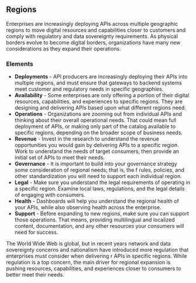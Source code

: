 ## Regions 
Enterprises are increasingly deploying APIs across multiple geographic regions to move digital resources and capabilities closer to customers and comply with regulatory and data sovereignty requirements. As physical borders evolve to become digital borders, organizations have many new considerations as they expand their operations.
 

### Elements 
 

- **Deployments** - API producers are increasingly deploying their APIs into multiple regions, and must ensure that gateways to backend systems meet customer and regulatory needs in specific geographies. 
- **Availability** - Some enterprises are only offering a portion of their digital resources, capabilities, and experiences to specific regions. They are designing and delivering APIs based upon what different regions need. 
- **Operations** - Organizations are zooming out from individual APIs and thinking about their overall operational needs. That could mean full deployment of APIs, or making only part of the catalog available to specific regions, depending on the broader scope of business needs. 
- **Revenue** - Invest in the research to understand the revenue opportunities you would gain by delivering APIs to a specific region. Work to understand the needs of target consumers, then provide an initial set of APIs to meet their needs. 
- **Governance** - It is important to build into your governance strategy some consideration of regional needs; that is, the f rules, policies, and other standardization you will need to support each individual region. 
- **Legal** - Make sure you understand the legal requirements of operating in a specific region. Examine local laws, regulations, and the legal details of engaging with consumers. 
- **Health** - Dashboards will help you understand the regional health of your APIs, while also observing health across the enterprise. 
- **Support** - Before expanding to new regions, make sure you can support those operations. That means, providing multilingual and localized content, documentation, and any other resources your consumers will need for success. 
 
The World Wide Web is global, but in recent years network and data sovereignty concerns and nationalism have introduced more regulation that enterprises must consider when delivering r APIs in specific regions. While regulation is a top concern, the main driver for regional expansion is pushing resources, capabilities, and experiences closer to consumers to better meet their needs. 
